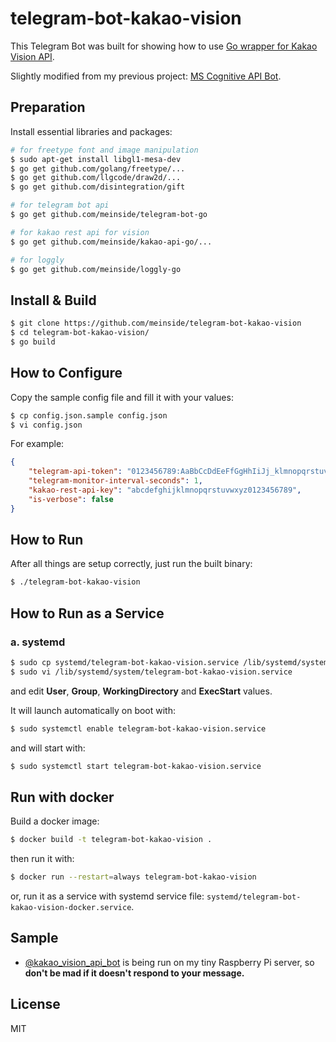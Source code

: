 # telegram-bot-kakao-vision

This Telegram Bot was built for showing how to use [Go wrapper for Kakao Vision API](https://github.com/meinside/kakao-api-go).

Slightly modified from my previous project: [MS Cognitive API Bot](https://github.com/meinside/telegram-ms-cognitive-bot).

## Preparation

Install essential libraries and packages:

```bash
# for freetype font and image manipulation
$ sudo apt-get install libgl1-mesa-dev
$ go get github.com/golang/freetype/...
$ go get github.com/llgcode/draw2d/...
$ go get github.com/disintegration/gift

# for telegram bot api
$ go get github.com/meinside/telegram-bot-go

# for kakao rest api for vision
$ go get github.com/meinside/kakao-api-go/...

# for loggly
$ go get github.com/meinside/loggly-go
```

## Install & Build

```bash
$ git clone https://github.com/meinside/telegram-bot-kakao-vision
$ cd telegram-bot-kakao-vision/
$ go build
```

## How to Configure

Copy the sample config file and fill it with your values:

```bash
$ cp config.json.sample config.json
$ vi config.json
```

For example:

```json
{
	"telegram-api-token": "0123456789:AaBbCcDdEeFfGgHhIiJj_klmnopqrstuvwx-yz",
	"telegram-monitor-interval-seconds": 1,
	"kakao-rest-api-key": "abcdefghijklmnopqrstuvwxyz0123456789",
	"is-verbose": false
}
```

## How to Run

After all things are setup correctly, just run the built binary:

```bash
$ ./telegram-bot-kakao-vision
```

## How to Run as a Service

### a. systemd

```bash
$ sudo cp systemd/telegram-bot-kakao-vision.service /lib/systemd/system/
$ sudo vi /lib/systemd/system/telegram-bot-kakao-vision.service
```

and edit **User**, **Group**, **WorkingDirectory** and **ExecStart** values.

It will launch automatically on boot with:

```bash
$ sudo systemctl enable telegram-bot-kakao-vision.service
```

and will start with:

```bash
$ sudo systemctl start telegram-bot-kakao-vision.service
```

## Run with docker

Build a docker image:

```bash
$ docker build -t telegram-bot-kakao-vision .
```

then run it with:

```bash
$ docker run --restart=always telegram-bot-kakao-vision
```

or, run it as a service with systemd service file: `systemd/telegram-bot-kakao-vision-docker.service`.

## Sample

* [@kakao_vision_api_bot](https://telegram.me/kakao_vision_api_bot) is being run on my tiny Raspberry Pi server, so **don't be mad if it doesn't respond to your message.**

## License

MIT

